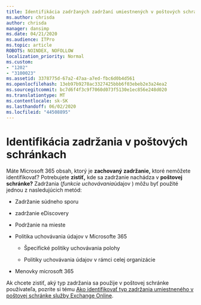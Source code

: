 ```yaml
---
title: Identifikácia zadržaných zadržaní umiestnených v poštových schránkach
ms.author: chrisda
author: chrisda
manager: dansimp
ms.date: 04/21/2020
ms.audience: ITPro
ms.topic: article
ROBOTS: NOINDEX, NOFOLLOW
localization_priority: Normal
ms.custom:
- "1202"
- "3100023"
ms.assetid: 3378775d-67a2-47aa-a7ed-fbc6d0b4d561
ms.openlocfilehash: 13eb97b9278ac3327425bbb6f03ebeb2e3a24ea2
ms.sourcegitcommit: bc7d6f4f3c9f7060d073f5130e1ec856e248d020
ms.translationtype: MT
ms.contentlocale: sk-SK
ms.lasthandoff: 06/02/2020
ms.locfileid: "44508895"
---
```

# <a name="identify-holds-placed-on-mailboxes"></a>Identifikácia zadržania v poštových schránkach

Máte Microsoft 365 obsah, ktorý je **zachovaný** **zadržanie,** ktoré nemôžete identifikovať? Potrebujete **zistiť,** kde sa zadržanie nachádza v **poštovej schránke?** Zadržania (*funkcie uchovávania*údajov ) môžu byť použité jednou z nasledujúcich metód:
  
- Zadržanie súdneho sporu

- zadržanie eDiscovery

- Podržanie na mieste

- Politika uchovávania údajov v Microsofte 365 

  - Špecifické politiky uchovávania polohy

  - Politiky uchovávania údajov v rámci celej organizácie

- Menovky microsoft 365

Ak chcete zistiť, aký typ zadržania sa použije v poštovej schránke používateľa, pozrite si tému [Ako identifikovať typ zadržania umiestneného v poštovej schránke služby Exchange Online](https://docs.microsoft.com/microsoft-365/compliance/identify-a-hold-on-an-exchange-online-mailbox).
